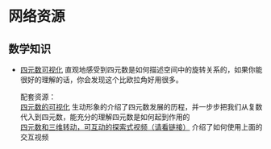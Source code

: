 # 网络资源

## 数学知识
- [四元数可视化](https://eater.net/quaternions) 直观地感受到四元数是如何描述空间中的旋转关系的，如果你能很好的理解的话，你会发现这个比欧拉角好用很多。

    配套资源：<br>
    [四元数的可视化](https://www.bilibili.com/video/BV1SW411y7W1?t=843.7) 生动形象的介绍了四元数发展的历程，并一步步把我们从复数代入到四元数，能充分的理解四元数是如何起到作用的<br>
    [四元数和三维转动，可互动的探索式视频（请看链接）](https://www.bilibili.com/video/BV1Lt411U7og?t=90.6) 介绍了如何使用上面的交互视频<br>